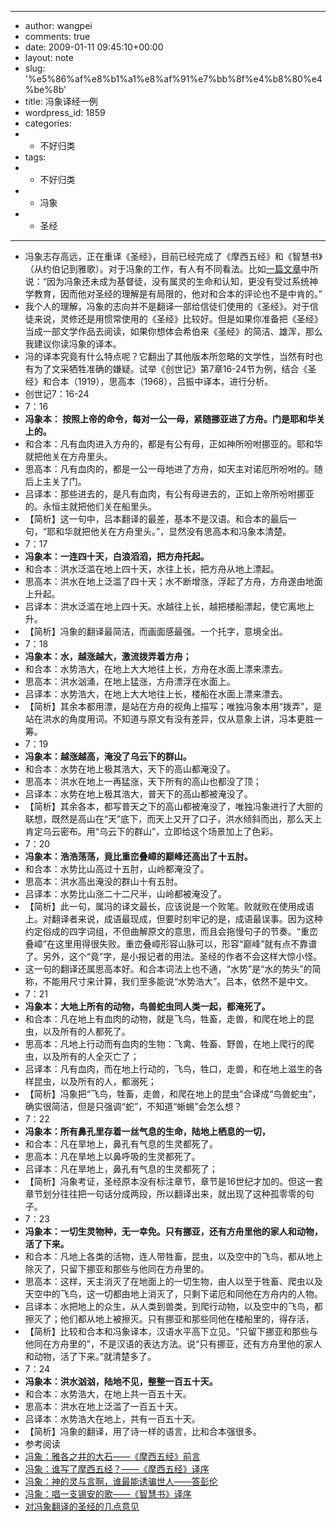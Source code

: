 - ---
- author: wangpei
- comments: true
- date: 2009-01-11 09:45:10+00:00
- layout: note
- slug: '%e5%86%af%e8%b1%a1%e8%af%91%e7%bb%8f%e4%b8%80%e4%be%8b'
- title: 冯象译经一例
- wordpress_id: 1859
- categories:
- - 不好归类
- tags:
- - 不好归类
- - 冯象
- - 圣经
- ---
- 冯象志存高远，正在重译《圣经》，目前已经完成了《摩西五经》和《智慧书》（从约伯记到雅歌）。对于冯象的工作，有人有不同看法。比如[一篇文章](http://paowang.com/cgi-bin/forum/viewpost.cgi?which=paowang&id=792413)中所说：“因为冯象还未成为基督徒，没有属灵的生命和认知，更没有受过系统神学教育，因而他对圣经的理解是有局限的，他对和合本的评论也不是中肯的。”
- 我个人的理解，冯象的志向并不是翻译一部给信徒们使用的《圣经》。对于信徒来说，灵修还是用惯常使用的《圣经》比较好。但是如果你准备把《圣经》当成一部文学作品去阅读，如果你想体会希伯来《圣经》的简洁、雄浑，那么我建议你读冯象的译本。
- 冯的译本究竟有什么特点呢？它翻出了其他版本所忽略的文学性，当然有时也有为了文采牺牲准确的嫌疑。试举《创世记》第7章16-24节为例，结合《圣经》和合本（1919），思高本（1968），吕振中译本，进行分析。
- 创世记7：16-24
- 7：16
- **冯象本： 按照上帝的命令，每对一公一母，紧随挪亚进了方舟。门是耶和华关上的。**
- 和合本：凡有血肉进入方舟的，都是有公有母，正如神所吩咐挪亚的。耶和华就把他关在方舟里头。
- 思高本：凡有血肉的，都是一公一母地进了方舟，如天主对诺厄所吩咐的。随后上主关了门。
- 吕译本：那些进去的，是凡有血肉，有公有母进去的，正如上帝所吩咐挪亚的。永恒主就把他们关在船里头。
- 【简析】这一句中，吕本翻译的最差，基本不是汉语。和合本的最后一句，“耶和华就把他关在方舟里头。”，显然没有思高本和冯象本清楚。
- 7：17
- **冯象本：一连四十天，白浪滔滔，把方舟托起。**
- 和合本：洪水泛滥在地上四十天，水往上长，把方舟从地上漂起。
- 思高本：洪水在地上泛滥了四十天；水不断增涨，浮起了方舟，方舟遂由地面上升起。
- 吕译本：洪水泛滥在地上四十天。水越往上长，越把楼船漂起，使它离地上升。
- 【简析】冯象的翻译最简洁，而画面感最强。一个托字，意境全出。
- 7：18
- **冯象本：水，越涨越大，激流拨弄着方舟；**
- 和合本：水势浩大，在地上大大地往上长，方舟在水面上漂来漂去。
- 思高本：洪水汹涌，在地上猛涨，方舟漂浮在水面上。
- 吕译本：水势浩大，在地上大大地往上长，楼船在水面上漂来漂去。
- 【简析】其余本都用漂，是站在方舟的视角上描写；唯独冯象本用“拨弄”，是站在洪水的角度用词。不知道与原文有没有差异，仅从意象上讲，冯本更胜一筹。
- 7：19
- **冯象本：越涨越高，淹没了乌云下的群山。**
- 和合本：水势在地上极其浩大，天下的高山都淹没了。
- 思高本：洪水在地上一再猛涨，天下所有的高山也都没了顶；
- 吕译本：水势在地上极其浩大，普天下的高山都被淹没了。
- 【简析】其余各本，都写普天之下的高山都被淹没了，唯独冯象进行了大胆的联想，既然是高山在“天”底下，而天上又开了口子，洪水倾斜而出，那么天上肯定乌云密布。用“乌云下的群山”，立即给这个场景加上了色彩。
- 7：20
- **冯象本：浩浩荡荡，竟比重峦叠嶂的巅峰还高出了十五肘。**
- 和合本：水势比山高过十五肘，山岭都淹没了。
- 思高本：洪水高出淹没的群山十有五肘。
- 吕译本：水势比山涨二十二尺半，山岭都被淹没了。
- 【简析】此一句，属冯的译文最长，应该说是一个败笔。败就败在使用成语上。对翻译者来说，成语最现成，但要时刻牢记的是，成语最误事。因为这种约定俗成的四字词组，不但曲解原文的意思，而且会拖慢句子的节奏。“重峦叠嶂”在这里用得很失败。重峦叠嶂形容山脉可以，形容“巅峰”就有点不靠谱了。另外，这个“竟”字，是小报记者的用法。圣经的作者不会这样大惊小怪。
- 这一句的翻译还属思高本好。和合本词法上也不通，“水势”是“水的势头”的简称，不能用尺寸来计算，我们至多能说“水势浩大”。吕本，依然不是中文。
- 7：21
- **冯象本：大地上所有的动物，鸟兽蛇虫同人类一起，都淹死了。**
- 和合本：凡在地上有血肉的动物，就是飞鸟，牲畜，走兽，和爬在地上的昆虫，以及所有的人都死了。
- 思高本：凡地上行动而有血肉的生物：飞禽、牲畜、野兽，在地上爬行的爬虫，以及所有的人全灭亡了；
- 吕译本：凡有血肉，而在地上行动的，飞鸟，牲口，走兽，和在地上滋生的各样昆虫，以及所有的人，都溺死；
- 【简析】冯象把“飞鸟，牲畜，走兽，和爬在地上的昆虫”合译成“鸟兽蛇虫”，确实很简洁，但是只强调“蛇”，不知道“蜥蜴”会怎么想？
- 7：22
- **冯象本：所有鼻孔里存着一丝气息的生命，陆地上栖息的一切，**
- 和合本：凡在旱地上，鼻孔有气息的生灵都死了。
- 思高本：凡在旱地上以鼻呼吸的生灵都死了。
- 吕译本：凡在旱地上，鼻孔有气息的生灵都死了；
- 【简析】冯象考证，圣经原本没有标注章节，章节是16世纪才加的。但这一套章节划分往往把一句话分成两段，所以翻译出来，就出现了这种孤零零的句子。
- 7：23
- **冯象本：一切生灵物种，无一幸免。只有挪亚，还有方舟里他的家人和动物，活了下来。**
- 和合本：凡地上各类的活物，连人带牲畜，昆虫，以及空中的飞鸟，都从地上除灭了，只留下挪亚和那些与他同在方舟里的。
- 思高本：这样，天主消灭了在地面上的一切生物，由人以至于牲畜、爬虫以及天空中的飞鸟，这一切都由地上消灭了，只剩下诺厄和同他在方舟内的人物。
- 吕译本：水把地上的众生，从人类到兽类，到爬行动物，以及空中的飞鸟，都擦灭了；他们都从地上被擦灭。只有挪亚和那些同他在楼船里的，得存活，
- 【简析】比较和合本和冯象译本，汉语水平高下立见。“只留下挪亚和那些与他同在方舟里的”，不是汉语的表达方法。说“只有挪亚，还有方舟里他的家人和动物，活了下来。”就清楚多了。
- 7：24
- **冯象本：洪水汹汹，陆地不见，整整一百五十天。**
- 和合本：水势浩大，在地上共一百五十天。
- 思高本：洪水在地上泛滥了一百五十天。
- 吕译本：水势浩大在地上，共有一百五十天。
- 【简析】冯象的翻译，用了诗一样的语言，比和合本强很多。
- 参考阅读
- [冯象：雅各之井的大石——《摩西五经》前言](http://www.ideobook.com/256/)
- [冯象：谁写了摩西五经？——《摩西五经》译序](http://www.ideobook.com/255/)
- [冯象：神的灵与言啊，谁最能诱骗世人——答彭伦](http://www.ideobook.com/126/spirit-and-word/)
- [冯象：唱一支锡安的歌——《智慧书》译序](http://www.ideobook.com/422/song-of-zion/)
- [对冯象翻译的圣经的几点意见](http://paowang.com/cgi-bin/forum/viewpost.cgi?which=paowang&id=792413)
